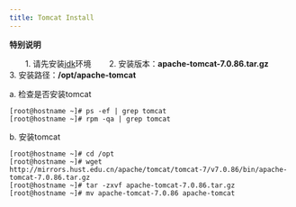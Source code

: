 ```yaml
---
title: Tomcat Install
---
```

 
 **特别说明**
 
 　　1. 请先安装[jdk](/linux_software/jdk.html)环境
 　　2. 安装版本：**apache-tomcat-7.0.86.tar.gz**
 　　3. 安装路径：**/opt/apache-tomcat**
 
 
a. 检查是否安装tomcat

```
[root@hostname ~]# ps -ef | grep tomcat
[root@hostname ~]# rpm -qa | grep tomcat
```

b. 安装tomcat

```
[root@hostname ~]# cd /opt
[root@hostname ~]# wget  http://mirrors.hust.edu.cn/apache/tomcat/tomcat-7/v7.0.86/bin/apache-tomcat-7.0.86.tar.gz
[root@hostname ~]# tar -zxvf apache-tomcat-7.0.86.tar.gz
[root@hostname ~]# mv apache-tomcat-7.0.86 apache-tomcat
```

